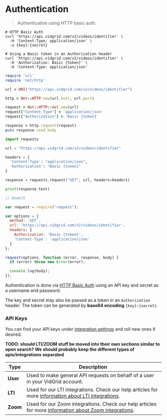 # Authentication

> Authentication using HTTP basic auth.

```shell
# HTTP Basic Auth
curl 'https://api.vidgrid.com/v2/videos/identifier' \
  -H 'Content-Type: application/json' \
  -u {key}:{secret}

# Using a Basic token in an Authorization header
curl 'https://api.vidgrid.com/v2/videos/identifier' \
  -H 'Authorization: Basic {token}' \
  -H 'Content-Type: application/json'
```

```ruby
require 'uri'
require 'net/http'

url = URI("https://api.vidgrid.com/v2/videos/identifier")

http = Net::HTTP.new(url.host, url.port)

request = Net::HTTP::Get.new(url)
request["Content-Type"] = 'application/json'
request["Authorization"] = 'Basic {token}'

response = http.request(request)
puts response.read_body
```

```python
import requests

url = "https://api.vidgrid.com/v2/videos/identifier"

headers = {
  'Content-Type': "application/json",
  'Authorization': "Basic {token}"
}

response = requests.request("GET", url, headers=headers)

print(response.text)
```

```javascript
// NodeJS

var request = require("request");

var options = {
  method: 'GET',
  url: 'https://api.vidgrid.com/v2/videos/identifier',
  headers: {
    Authorization: 'Basic {token}',
    'Content-Type': 'application/json'
  }
};

request(options, function (error, response, body) {
  if (error) throw new Error(error);

  console.log(body);
});
```

Authentication is done via [HTTP Basic Auth](https://en.wikipedia.org/wiki/Basic_access_authentication) using an API key and secret as a username and password.

The key and secret may also be passed as a token in an `Authorization` header. The token can be generated by **base64 encoding** `{key}:{secret}`.

### API Keys

You can find your API keys under [integration settings](https://app.vidgrid.com/integrations) and roll new ones if desired.

**TODO: should LTI/ZOOM stuff be moved into their own sections similar to open search? We should probably keep the different types of apis/integrations separated**

| Type | Description |
|------|-------------|
| **User** | Used to make general API requests on behalf of a user in your VidGrid account. |
| **LTI** | Used for our LTI integrations. Check our help articles for more [information about LTI integrations](https://help.vidgrid.com/?q=lti). |
| **Zoom** | Used for our Zoom integrations. Check our help articles for more [information about Zoom integrations](https://help.vidgrid.com/?q=zoom). |